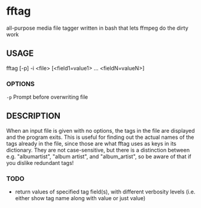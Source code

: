 # fftag
all-purpose media file tagger written in bash that lets ffmpeg do the dirty work

## USAGE

fftag [-p] -i \<file\> [\<field1=value1\> ... \<fieldN=valueN\>]

### OPTIONS

`-p`  Prompt before overwriting file

## DESCRIPTION

When an input file is given with no options, the tags in the file are displayed and the program exits. This is useful for finding out the actual names of the tags already in the file, since those are what fftag uses as keys in its dictionary. They are not case-sensitive, but there is a distinction between e.g. "albumartist", "album artist", and "album\_artist", so be aware of that if you dislike redundant tags! 

### TODO
- return values of specified tag field(s), with different verbosity levels (i.e. either show tag name along with value or just value)
